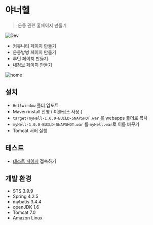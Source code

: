 # 야너헬
> 운동 관련 홈페이지 만들기

![Dev][dev-image]
- 커뮤니티 페이지 만들기
- 운동방벙 페이지 만들기
- 루틴 페이지 만들기
- 내정보 페이지 만들기

![home](https://user-images.githubusercontent.com/25261274/85992188-79540480-ba2f-11ea-932c-fc2cc5a4a785.PNG)

## 설치
- `Hellwindow` 폴더 임포트
- Maven install 진행 ( 이클립스 사용 )
- `target/myHell-1.0.0-BUILD-SNAPSHOT.war` 를 webapps 폴더로 복사
- `myHell-1.0.0-BUILD-SNAPSHOT.war` 를 `myHell.war`로 이름 바꾸기
- Tomcat 서버 실행

## 테스트
- [테스트 페이지][homepage] 접속하기

## 개발 환경
- STS 3.9.9
- Spring 4.2.5
- mybatis 3.4.4
- openJDK 1.6
- Tomcat 7.0
- Amazon Linux


<!-- Markdown link & img dfn's -->
[dev-image]: https://img.shields.io/badge/Dev-Web-orange
[homepage]: http://truebird.tk/myHell
